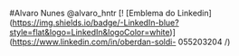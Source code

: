 #Alvaro Nunes @alvaro_hntr
[! [Emblema do Linkedin] (https://img.shields.io/badge/-LinkedIn-blue?style=flat&logo=LinkedIn&logoColor=white)] (https://www.linkedin.com/in/oberdan-soldi- 055203204 /)
